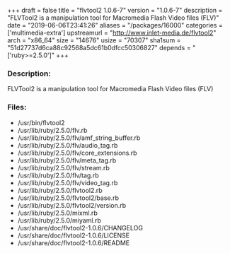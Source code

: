 +++
draft = false
title = "flvtool2 1.0.6-7"
version = "1.0.6-7"
description = "FLVTool2 is a manipulation tool for Macromedia Flash Video files (FLV)"
date = "2019-06-06T23:41:26"
aliases = "/packages/16000"
categories = ['multimedia-extra']
upstreamurl = "http://www.inlet-media.de/flvtool2"
arch = "x86_64"
size = "14676"
usize = "70307"
sha1sum = "51d27737d6ca88c92568a5dc61b0dfcc50306827"
depends = "['ruby>=2.5.0']"
+++
### Description: 
FLVTool2 is a manipulation tool for Macromedia Flash Video files (FLV)

### Files: 
* /usr/bin/flvtool2
* /usr/lib/ruby/2.5.0/flv.rb
* /usr/lib/ruby/2.5.0/flv/amf_string_buffer.rb
* /usr/lib/ruby/2.5.0/flv/audio_tag.rb
* /usr/lib/ruby/2.5.0/flv/core_extensions.rb
* /usr/lib/ruby/2.5.0/flv/meta_tag.rb
* /usr/lib/ruby/2.5.0/flv/stream.rb
* /usr/lib/ruby/2.5.0/flv/tag.rb
* /usr/lib/ruby/2.5.0/flv/video_tag.rb
* /usr/lib/ruby/2.5.0/flvtool2.rb
* /usr/lib/ruby/2.5.0/flvtool2/base.rb
* /usr/lib/ruby/2.5.0/flvtool2/version.rb
* /usr/lib/ruby/2.5.0/mixml.rb
* /usr/lib/ruby/2.5.0/miyaml.rb
* /usr/share/doc/flvtool2-1.0.6/CHANGELOG
* /usr/share/doc/flvtool2-1.0.6/LICENSE
* /usr/share/doc/flvtool2-1.0.6/README
